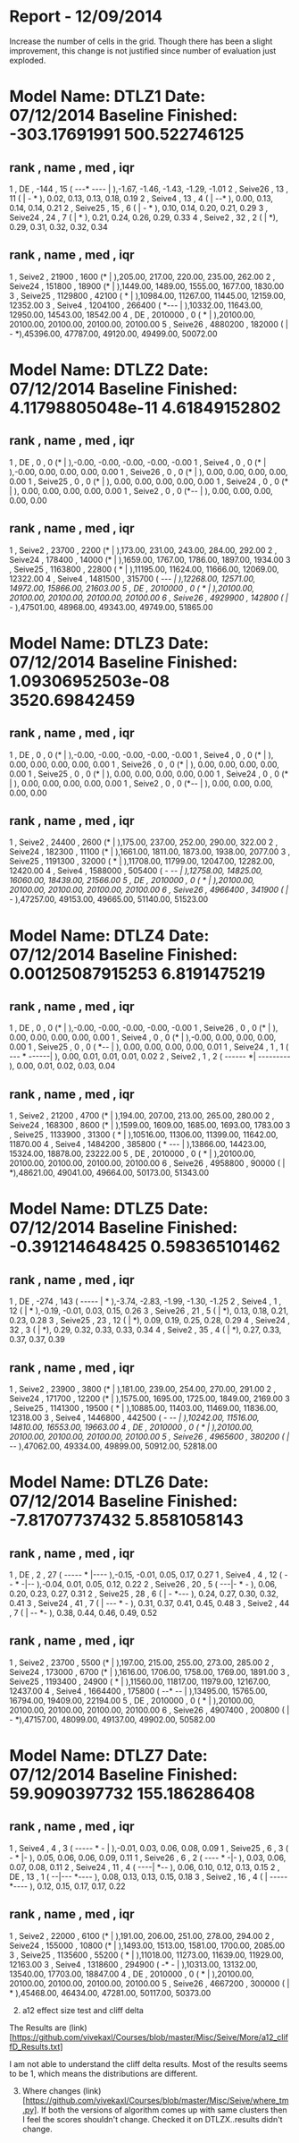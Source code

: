 Report - 12/09/2014
===================

Increase the number of cells in the grid. Though there has been a slight improvement, this change is not justified since number of evaluation just exploded.

Model Name: DTLZ1
Date: 07/12/2014
Baseline Finished:  -303.17691991 500.522746125
==========================================================

rank ,         name ,    med   ,  iqr 
----------------------------------------------------
   1 ,           DE ,    -144  ,    15 (  ---* ----    |              ),-1.67, -1.46, -1.43, -1.29, -1.01
   2 ,      Seive26 ,      13  ,    11 (               |         - *  ), 0.02,  0.13,  0.13,  0.18,  0.19
   2 ,       Seive4 ,      13  ,     4 (               |         --*  ), 0.00,  0.13,  0.14,  0.14,  0.21
   2 ,      Seive25 ,      15  ,     6 (               |          - * ), 0.10,  0.14,  0.20,  0.21,  0.29
   3 ,      Seive24 ,      24  ,     7 (               |            * ), 0.21,  0.24,  0.26,  0.29,  0.33
   4 ,       Seive2 ,      32  ,     2 (               |             *), 0.29,  0.31,  0.32,  0.32,  0.34

rank ,         name ,    med   ,  iqr 
----------------------------------------------------
   1 ,       Seive2 ,    21900  ,  1600 (*              |              ),205.00, 217.00, 220.00, 235.00, 262.00
   2 ,      Seive24 ,    151800  ,  18900 (*              |              ),1449.00, 1489.00, 1555.00, 1677.00, 1830.00
   3 ,      Seive25 ,    1129800  ,  42100 (      *        |              ),10984.00, 11267.00, 11445.00, 12159.00, 12352.00
   3 ,       Seive4 ,    1204100  ,  266400 (       *---    |              ),10332.00, 11643.00, 12950.00, 14543.00, 18542.00
   4 ,           DE ,    2010000  ,     0 (           *   |              ),20100.00, 20100.00, 20100.00, 20100.00, 20100.00
   5 ,      Seive26 ,    4880200  ,  182000 (               |           - *),45396.00, 47787.00, 49120.00, 49499.00, 50072.00


Model Name: DTLZ2
Date: 07/12/2014
Baseline Finished:  4.11798805048e-11 4.61849152802
==========================================================

rank ,         name ,    med   ,  iqr 
----------------------------------------------------
   1 ,           DE ,       0  ,     0 (*              |              ),-0.00, -0.00, -0.00, -0.00, -0.00
   1 ,       Seive4 ,       0  ,     0 (*              |              ),-0.00,  0.00,  0.00,  0.00,  0.00
   1 ,      Seive26 ,       0  ,     0 (*              |              ), 0.00,  0.00,  0.00,  0.00,  0.00
   1 ,      Seive25 ,       0  ,     0 (*              |              ), 0.00,  0.00,  0.00,  0.00,  0.00
   1 ,      Seive24 ,       0  ,     0 (*              |              ), 0.00,  0.00,  0.00,  0.00,  0.00
   1 ,       Seive2 ,       0  ,     0 (*--            |              ), 0.00,  0.00,  0.00,  0.00,  0.00

rank ,         name ,    med   ,  iqr 
----------------------------------------------------
   1 ,       Seive2 ,    23700  ,  2200 (*              |              ),173.00, 231.00, 243.00, 284.00, 292.00
   2 ,      Seive24 ,    178400  ,  14000 (*              |              ),1659.00, 1767.00, 1786.00, 1897.00, 1934.00
   3 ,      Seive25 ,    1163800  ,  22800 (      *        |              ),11195.00, 11624.00, 11666.00, 12069.00, 12322.00
   4 ,       Seive4 ,    1481500  ,  315700 (        *---   |              ),12268.00, 12571.00, 14972.00, 15866.00, 21603.00
   5 ,           DE ,    2010000  ,     0 (           *   |              ),20100.00, 20100.00, 20100.00, 20100.00, 20100.00
   6 ,      Seive26 ,    4929900  ,  142800 (               |           -* ),47501.00, 48968.00, 49343.00, 49749.00, 51865.00


Model Name: DTLZ3
Date: 07/12/2014
Baseline Finished:  1.09306952503e-08 3520.69842459
==========================================================

rank ,         name ,    med   ,  iqr 
----------------------------------------------------
   1 ,           DE ,       0  ,     0 (*              |              ),-0.00, -0.00, -0.00, -0.00, -0.00
   1 ,       Seive4 ,       0  ,     0 (*              |              ), 0.00,  0.00,  0.00,  0.00,  0.00
   1 ,      Seive26 ,       0  ,     0 (*              |              ), 0.00,  0.00,  0.00,  0.00,  0.00
   1 ,      Seive25 ,       0  ,     0 (*              |              ), 0.00,  0.00,  0.00,  0.00,  0.00
   1 ,      Seive24 ,       0  ,     0 (*              |              ), 0.00,  0.00,  0.00,  0.00,  0.00
   1 ,       Seive2 ,       0  ,     0 (*--            |              ), 0.00,  0.00,  0.00,  0.00,  0.00

rank ,         name ,    med   ,  iqr 
----------------------------------------------------
   1 ,       Seive2 ,    24400  ,  2600 (*              |              ),175.00, 237.00, 252.00, 290.00, 322.00
   2 ,      Seive24 ,    182300  ,  11100 (*              |              ),1661.00, 1811.00, 1873.00, 1938.00, 2077.00
   3 ,      Seive25 ,    1191300  ,  32000 (      *        |              ),11708.00, 11799.00, 12047.00, 12282.00, 12420.00
   4 ,       Seive4 ,    1588000  ,  505400 (       - *--   |              ),12758.00, 14825.00, 16060.00, 18439.00, 21566.00
   5 ,           DE ,    2010000  ,     0 (           *   |              ),20100.00, 20100.00, 20100.00, 20100.00, 20100.00
   6 ,      Seive26 ,    4966400  ,  341900 (               |           -* ),47257.00, 49153.00, 49665.00, 51140.00, 51523.00


Model Name: DTLZ4
Date: 07/12/2014
Baseline Finished:  0.00125087915253 6.8191475219
==========================================================

rank ,         name ,    med   ,  iqr 
----------------------------------------------------
   1 ,           DE ,       0  ,     0 (*              |              ),-0.00, -0.00, -0.00, -0.00, -0.00
   1 ,      Seive26 ,       0  ,     0 (*              |              ), 0.00,  0.00,  0.00,  0.00,  0.00
   1 ,       Seive4 ,       0  ,     0 (*              |              ),-0.00,  0.00,  0.00,  0.00,  0.00
   1 ,      Seive25 ,       0  ,     0 ( *--           |              ), 0.00,  0.00,  0.00,  0.00,  0.01
   1 ,      Seive24 ,       1  ,     1 ( --- *   ------|              ), 0.00,  0.01,  0.01,  0.01,  0.02
   2 ,       Seive2 ,       1  ,     2 (   ------     *|    --------- ), 0.00,  0.01,  0.02,  0.03,  0.04

rank ,         name ,    med   ,  iqr 
----------------------------------------------------
   1 ,       Seive2 ,    21200  ,  4700 (*              |              ),194.00, 207.00, 213.00, 265.00, 280.00
   2 ,      Seive24 ,    168300  ,  8600 (*              |              ),1599.00, 1609.00, 1685.00, 1693.00, 1783.00
   3 ,      Seive25 ,    1133900  ,  31300 (      *        |              ),10516.00, 11306.00, 11399.00, 11642.00, 11870.00
   4 ,       Seive4 ,    1484200  ,  385800 (        * ---  |              ),13866.00, 14423.00, 15324.00, 18878.00, 23222.00
   5 ,           DE ,    2010000  ,     0 (           *   |              ),20100.00, 20100.00, 20100.00, 20100.00, 20100.00
   6 ,      Seive26 ,    4958800  ,  90000 (               |             *),48621.00, 49041.00, 49664.00, 50173.00, 51343.00


Model Name: DTLZ5
Date: 07/12/2014
Baseline Finished:  -0.391214648425 0.598365101462
==========================================================

rank ,         name ,    med   ,  iqr 
----------------------------------------------------
   1 ,           DE ,    -274  ,   143 (        -----  | *            ),-3.74, -2.83, -1.99, -1.30, -1.25
   2 ,       Seive4 ,       1  ,    12 (               |            * ),-0.19, -0.01,  0.03,  0.15,  0.26
   3 ,      Seive26 ,      21  ,     5 (               |             *), 0.13,  0.18,  0.21,  0.23,  0.28
   3 ,      Seive25 ,      23  ,    12 (               |             *), 0.09,  0.19,  0.25,  0.28,  0.29
   4 ,      Seive24 ,      32  ,     3 (               |             *), 0.29,  0.32,  0.33,  0.33,  0.34
   4 ,       Seive2 ,      35  ,     4 (               |             *), 0.27,  0.33,  0.37,  0.37,  0.39

rank ,         name ,    med   ,  iqr 
----------------------------------------------------
   1 ,       Seive2 ,    23900  ,  3800 (*              |              ),181.00, 239.00, 254.00, 270.00, 291.00
   2 ,      Seive24 ,    171700  ,  12200 (*              |              ),1575.00, 1695.00, 1725.00, 1849.00, 2169.00
   3 ,      Seive25 ,    1141300  ,  19500 (      *        |              ),10885.00, 11403.00, 11469.00, 11836.00, 12318.00
   3 ,       Seive4 ,    1446800  ,  442500 (     -  *--    |              ),10242.00, 11516.00, 14810.00, 16553.00, 19663.00
   4 ,           DE ,    2010000  ,     0 (           *   |              ),20100.00, 20100.00, 20100.00, 20100.00, 20100.00
   5 ,      Seive26 ,    4965600  ,  380200 (               |          --* ),47062.00, 49334.00, 49899.00, 50912.00, 52818.00


Model Name: DTLZ6
Date: 07/12/2014
Baseline Finished:  -7.81707737432 5.8581058143
==========================================================

rank ,         name ,    med   ,  iqr 
----------------------------------------------------
   1 ,           DE ,       2  ,    27 (    -----  *   |----          ),-0.15, -0.01,  0.05,  0.17,  0.27
   1 ,       Seive4 ,       4  ,    12 (        -- *  -|--            ),-0.04,  0.01,  0.05,  0.12,  0.22
   2 ,      Seive26 ,      20  ,     5 (            ---|- * -         ), 0.06,  0.20,  0.23,  0.27,  0.31
   2 ,      Seive25 ,      28  ,     6 (               |   - *---     ), 0.24,  0.27,  0.30,  0.32,  0.41
   3 ,      Seive24 ,      41  ,     7 (               |     --- * -  ), 0.31,  0.37,  0.41,  0.45,  0.48
   3 ,       Seive2 ,      44  ,     7 (               |        -- *- ), 0.38,  0.44,  0.46,  0.49,  0.52

rank ,         name ,    med   ,  iqr 
----------------------------------------------------
   1 ,       Seive2 ,    23700  ,  5500 (*              |              ),197.00, 215.00, 255.00, 273.00, 285.00
   2 ,      Seive24 ,    173000  ,  6700 (*              |              ),1616.00, 1706.00, 1758.00, 1769.00, 1891.00
   3 ,      Seive25 ,    1193400  ,  24900 (       *       |              ),11560.00, 11817.00, 11979.00, 12167.00, 12437.00
   4 ,       Seive4 ,    1664400  ,  175800 (       --* --  |              ),13495.00, 15765.00, 16794.00, 19409.00, 22194.00
   5 ,           DE ,    2010000  ,     0 (           *   |              ),20100.00, 20100.00, 20100.00, 20100.00, 20100.00
   6 ,      Seive26 ,    4907400  ,  200800 (               |           - *),47157.00, 48099.00, 49137.00, 49902.00, 50582.00

Model Name: DTLZ7
Date: 07/12/2014
Baseline Finished:  59.9090397732 155.186286408
==========================================================

rank ,         name ,    med   ,  iqr 
----------------------------------------------------
   1 ,       Seive4 ,       4  ,     3 (  -----   *  - |              ),-0.01,  0.03,  0.06,  0.08,  0.09
   1 ,      Seive25 ,       6  ,     3 (         - *   |-             ), 0.05,  0.06,  0.06,  0.09,  0.11
   1 ,      Seive26 ,       6  ,     2 (       ---- * -|-             ), 0.03,  0.06,  0.07,  0.08,  0.11
   2 ,      Seive24 ,      11  ,     4 (           ----|  *--         ), 0.06,  0.10,  0.12,  0.13,  0.15
   2 ,           DE ,      13  ,     1 (             --|--- *----     ), 0.08,  0.13,  0.13,  0.15,  0.18
   3 ,       Seive2 ,      16  ,     4 (               | -----  *---- ), 0.12,  0.15,  0.17,  0.17,  0.22

rank ,         name ,    med   ,  iqr 
----------------------------------------------------
   1 ,       Seive2 ,    22000  ,  6100 (*              |              ),191.00, 206.00, 251.00, 278.00, 294.00
   2 ,      Seive24 ,    155000  ,  10800 (*              |              ),1493.00, 1513.00, 1581.00, 1700.00, 2085.00
   3 ,      Seive25 ,    1135600  ,  55200 (      *        |              ),11018.00, 11273.00, 11639.00, 11929.00, 12163.00
   3 ,       Seive4 ,    1318600  ,  294900 (      -*  -    |              ),10313.00, 13132.00, 13540.00, 17703.00, 18847.00
   4 ,           DE ,    2010000  ,     0 (           *   |              ),20100.00, 20100.00, 20100.00, 20100.00, 20100.00
   5 ,      Seive26 ,    4667200  ,  300000 (               |            * ),45468.00, 46434.00, 47281.00, 50117.00, 50373.00


2. a12 effect size test and cliff delta

The Results are (link)[https://github.com/vivekaxl/Courses/blob/master/Misc/Seive/More/a12_cliffD_Results.txt]

I am not able to understand the cliff delta results. Most of the results seems to be 1, which means the distributions are different. 

3. Where changes (link)[https://github.com/vivekaxl/Courses/blob/master/Misc/Seive/where_tm.py]. If both the versions of algorithm comes up with same clusters then I feel the scores shouldn't change. Checked it on DTLZX..results didn't change.